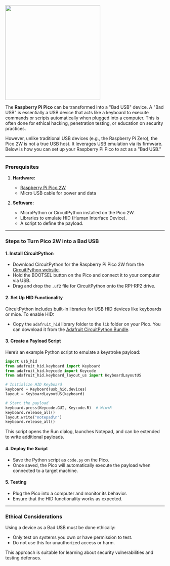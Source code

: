 <img src="https://www.waveshare.com/media/catalog/product/cache/1/image/560x560/9df78eab33525d08d6e5fb8d27136e95/r/a/raspberry-pi-pico-2-w-1.jpg" width="300"/>

The **Raspberry Pi Pico** can be transformed into a "Bad USB" device. A "Bad USB" is essentially a USB device that acts like a keyboard to execute commands or scripts automatically when plugged into a computer. This is often done for ethical hacking, penetration testing, or education on security practices.

However, unlike traditional USB devices (e.g., the Raspberry Pi Zero), the Pico 2W is not a true USB host. It leverages USB emulation via its firmware. Below is how you can set up your Raspberry Pi Pico to act as a "Bad USB."

---

### Prerequisites
1. **Hardware:**
   - [Raspberry Pi Pico 2W](https://www.waveshare.com/product/raspberry-pi/boards-kits/raspberry-pi-pico-3/raspberry-pi-pico-2-w.htm?sku=29439)
   - Micro USB cable for power and data

2. **Software:**
   - MicroPython or CircuitPython installed on the Pico 2W.
   - Libraries to emulate HID (Human Interface Device).
   - A script to define the payload.

---

### Steps to Turn Pico 2W into a Bad USB

#### 1. **Install CircuitPython**
   - Download CircuitPython for the Raspberry Pi Pico 2W from the [CircuitPython website](https://circuitpython.org/board/raspberry_pi_pico/).
   - Hold the BOOTSEL button on the Pico and connect it to your computer via USB.
   - Drag and drop the `.uf2` file for CircuitPython onto the RPI-RP2 drive.

#### 2. **Set Up HID Functionality**
   CircuitPython includes built-in libraries for USB HID devices like keyboards or mice. To enable HID:
   - Copy the `adafruit_hid` library folder to the `lib` folder on your Pico.
     You can download it from the [Adafruit CircuitPython Bundle](https://github.com/adafruit/Adafruit_CircuitPython_Bundle).

#### 3. **Create a Payload Script**
   Here’s an example Python script to emulate a keystroke payload:

   ```python
   import usb_hid
   from adafruit_hid.keyboard import Keyboard
   from adafruit_hid.keycode import Keycode
   from adafruit_hid.keyboard_layout_us import KeyboardLayoutUS

   # Initialize HID Keyboard
   keyboard = Keyboard(usb_hid.devices)
   layout = KeyboardLayoutUS(keyboard)

   # Start the payload
   keyboard.press(Keycode.GUI, Keycode.R)  # Win+R
   keyboard.release_all()
   layout.write("notepad\n")
   keyboard.release_all()
   ```

   This script opens the Run dialog, launches Notepad, and can be extended to write additional payloads.

#### 4. **Deploy the Script**
   - Save the Python script as `code.py` on the Pico.
   - Once saved, the Pico will automatically execute the payload when connected to a target machine.

#### 5. **Testing**
   - Plug the Pico into a computer and monitor its behavior.
   - Ensure that the HID functionality works as expected.

---

### Ethical Considerations
Using a device as a Bad USB must be done ethically:
- Only test on systems you own or have permission to test.
- Do not use this for unauthorized access or harm.

This approach is suitable for learning about security vulnerabilities and testing defenses.
